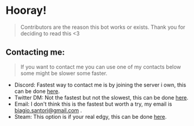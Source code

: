 # Hooray!
> Contributors are the reason this bot works or exists. Thank you for deciding to read this <3

## Contacting me:
> If you want to contact me you can use one of my contacts below some might be slower some faster.
- Discord: Fastest way to contact me is by joining the server i own, this can be done [here](https://discord.gg/k6qSHQs).
- Twitter DM: Not the fastest but not the slowest, this can be done [here](https://twitter.com/slemeee_).
- Email: I don't think this is the fastest but worth a try, my email is biagio.santori@gmail.com .
- Steam: This option is if your real edgy, this can be done [here](http://steamcommunity.com/id/sleme).
